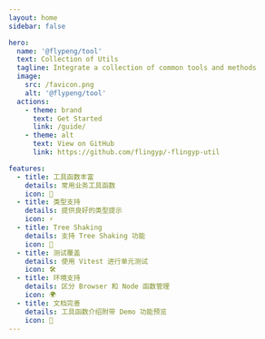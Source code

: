 ```yaml
---
layout: home
sidebar: false

hero:
  name: '@flypeng/tool'
  text: Collection of Utils
  tagline: Integrate a collection of common tools and methods
  image:
    src: /favicon.png
    alt: '@flypeng/tool'
  actions:
    - theme: brand
      text: Get Started
      link: /guide/
    - theme: alt
      text: View on GitHub
      link: https://github.com/flingyp/-flingyp-util

features:
  - title: 工具函数丰富
    details: 常用业务工具函数
    icon: 🦾
  - title: 类型支持
    details: 提供良好的类型提示
    icon: ⚡
  - title: Tree Shaking
    details: 支持 Tree Shaking 功能
    icon: 💖
  - title: 测试覆盖
    details: 使用 Vitest 进行单元测试
    icon: 🛠
  - title: 环境支持
    details: 区分 Browser 和 Node 函数管理
    icon: 🌍
  - title: 文档完善
    details: 工具函数介绍附带 Demo 功能预览
    icon: 🎪
---
```


<script setup>
import { VPTeamMembers } from 'vitepress/theme'

const members = [
  {
    avatar: 'https://avatars.githubusercontent.com/u/57666140?v=4',
    name: 'flingyp',
    title: 'Creator',
    links: [
      { icon: 'github', link: 'https://github.com/flingyp' },
    ]
  },
	{
		avatar: 'https://avatars.githubusercontent.com/u/87807886?v=4',
    name: 'briver0825',
    title: 'Contributor',
    links: [
      { icon: 'github', link: 'https://github.com/briver0825' },
    ]
	}
]
</script>

<div style="margin-top: 120px">
	<VPTeamMembers size="small" :members="members" />
</div>
